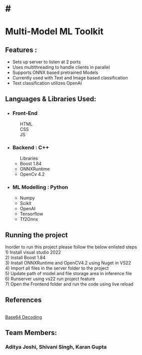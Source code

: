 <h1>#</h1>
<h1>Multi-Model ML Toolkit</h1>

<h2>Features :</h2> 
<ul>
  <li>Sets up server to listen at 2 ports</li>
  <li>Uses multithreading to handle clients in parallel</li>
  <li>Supports ONNX based pretrained Models </li>
  <li>Currently used with Text and Image based classification</li>
  <li>Text classification utilizes OpenAI</li>
</ul>
<h2>Languages & Libraries Used: </h2>
<ul>
  <li><h3>Front-End</h3>
    <ul>HTML</ul>
    <ul>CSS</ul>
    <ul>JS</ul>
  </li>
  <li> <h3>Backend : C++</h3>
    <ul> Libraries
      <li>Boost 1.84</li>
      <li>ONNXRuntime</li>
      <li>OpenCv 4.2 </li>
    </ul>
  </li>  
  <li> <h3> ML Modelling : Python </h3>
  <ul>
    <li> Numpy</li>
    <li> Scikit</li>
    <li>OpenAI</li>
    <li> Tensorflow</li>
    <li> Tf2Onnx</li>
  </ul>
</ul>
<h2> Running the project </h2>
Inorder to run this project please follow the below enlisted steps<br> 
1) Install visual studio 2022<br>
2) Install Boost 1.84<br>
3) Install ONNXRuntime and OpenCV4.2 using Nuget in VS22<br>
4) Import all files in the server folder to the project<br>
5) Update path of model and file storage area in inference file<br> 
6) Runserver using vs22 run project feature <br>
7) Open the Frontend folder and run the code using live reload<br>
<h2>References</h2><br>
<a href ="https://gist.github.com/tomykaira/f0fd86b6c73063283afe550bc5d77594">Base64 Decoding </a>
<h2>Team Members:</h2>
<h3>Aditya Joshi, Shivani Singh, Karan Gupta</h3>
